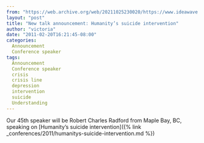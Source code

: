 ```yaml
---
from: "https://web.archive.org/web/20211025230020/https://www.ideawave.ca/new-talk-announcement-humanity%e2%80%99s-suicide-intervention/"
layout: "post"
title: "New talk announcement: Humanity’s suicide intervention"
author: "victoria"
date: "2011-02-20T16:21:45-08:00"
categories:
  Announcement
  Conference speaker
tags: 
  Announcement
  Conference speaker
  crisis
  crisis line
  depression
  intervention
  suicide
  Understanding
---
```


Our 45th speaker will be Robert Charles Radford from Maple Bay, BC, speaking on [Humanity’s suicide intervention]({% link _conferences/2011/humanitys-suicide-intervention.md %})
